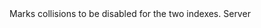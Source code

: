 <function name="DisableCollisions" parent="IPhysicsCollisionSet" type="classfunc">
	<description>
		Marks collisions to be disabled for the two indexes.
		<added version="0.7"></added>
	</description>
	<realm>Server</realm>
	<args>
		<arg name="index2" type="number"></arg>
		<arg name="index1" type="number"></arg>
	</args>
	<rets>
	</rets>
</function>